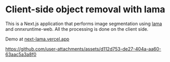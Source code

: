 # Client-side object removal with lama
This is a Next.js application that performs image segmentation using [lama](https://github.com/advimman/lama) and onnxruntime-web. All the processing is done on the client side.

Demo at [next-lama.vercel.app](https://next-lama.vercel.app/)

https://github.com/user-attachments/assets/d112d753-de27-404a-aa60-63aac5a3a8f0
